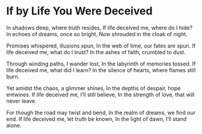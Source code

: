 # If by Life You Were Deceived

In shadows deep, where truth resides,
If life deceived me, where do I hide?
In echoes of dreams, once so bright,
Now shrouded in the cloak of night.

Promises whispered, illusions spun,
In the web of time, our fates are spun.
If life deceived me, what do I trust?
In the ashes of faith, crumbled to dust.

Through winding paths, I wander lost,
In the labyrinth of memories tossed.
If life deceived me, what did I learn?
In the silence of hearts, where flames still burn.

Yet amidst the chaos, a glimmer shines,
In the depths of despair, hope entwines.
If life deceived me, I’ll still believe,
In the strength of love, that will never leave.

For though the road may twist and bend,
In the realm of dreams, we find our end.
If life deceived me, let truth be known,
In the light of dawn, I’ll stand alone.

